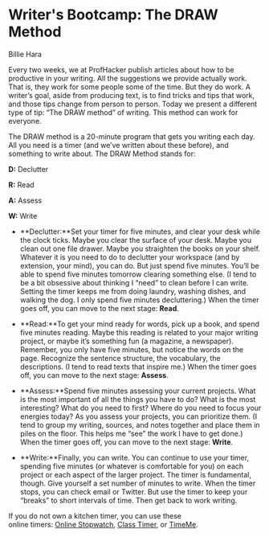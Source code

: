 Writer's Bootcamp: The DRAW Method 
==================================

Billie Hara  

Every two weeks, we at ProfHacker publish articles about how to be
productive in your writing. All the suggestions we provide actually
work. That is, they work for some people some of the time. But they do
work. A writer’s goal, aside from producing text, is to find tricks and
tips that work, and those tips change from person to person. Today we
present a different type of tip: “The DRAW method” of writing. This
method can work for everyone.

The DRAW method is a 20-minute program that gets you writing each day.
All you need is a timer (and we’ve written about these before), and
something to write about. The DRAW Method stands for:

**D:** Declutter

**R:** Read

**A:** Assess

**W:** Write

-   **Declutter:**Set your timer for five minutes, and clear your desk
    while the clock ticks. Maybe you clear the surface of your desk.
    Maybe you clean out one file drawer. Maybe you straighten the books
    on your shelf. Whatever it is you need to do to declutter your
    workspace (and by extension, your mind), you can do. But just spend
    five minutes. You’ll be able to spend five minutes tomorrow clearing
    something else. (I tend to be a bit obsessive about thinking I
    “need” to clean before I can write. Setting the timer keeps me from
    doing laundry, washing dishes, and walking the dog. I only spend
    five minutes decluttering.) When the timer goes off, you can move to
    the next stage: **Read**.

-   **Read:**To get your mind ready for words, pick up a book, and spend
    five minutes reading. Maybe this reading is related to your major
    writing project, or maybe it’s something fun (a magazine, a
    newspaper). Remember, you only have five minutes, but notice the
    words on the page. Recognize the sentence structure, the vocabulary,
    the descriptions. (I tend to read texts that inspire me.) When the
    timer goes off, you can move to the next stage: **Assess**.

-   **Assess:**Spend five minutes assessing your current projects. What
    is the most important of all the things you have to do? What is the
    most interesting? What do you need to first? Where do you need to
    focus your energies today? As you assess your projects, you can
    prioritize them. (I tend to group my writing, sources, and notes
    together and place them in piles on the floor. This helps me “see”
    the work I have to get done.) When the timer goes off, you can move
    to the next stage: **Write**.

-   **Write:**Finally, you can write. You can continue to use your
    timer, spending five minutes (or whatever is comfortable for you) on
    each project or each aspect of the larger project. The timer is
    fundamental, though. Give yourself a set number of minutes to write.
    When the timer stops, you can check email or Twitter. But use the
    timer to keep your “breaks” to short intervals of time. Then get
    back to work writing.


If you do not own a kitchen timer, you can use these \
online timers: [Online Stopwatch](http://www.online-stopwatch.com/),
[Class Timer](http://www.vickiblackwell.com/timer.html), or
[TimeMe](http://www.timeme.com/).
